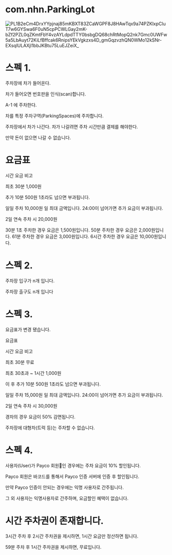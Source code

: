 # com.nhn.ParkingLot
![PL1B2eCm4DrxYYpjnaj85mKBXT83ZCaWGPF8J8HAwTqx9a74PZKlxpCluT7w6GYSwa6F0uN5cpPCWLGay2mK-bZf2PZL0qZKmtFbY4vzAYLdpdTTY0bsbgDQ68chRtMopQ2nk7Gmc0UWFw5a5LbAuyt72KiLfBffcak6RnipsYEkVgkzxs4D_gmGqzvzhQN0WMo12kSNr-EXsqlULAXjl1bbJKBtu75LuEJZeiX_](https://user-images.githubusercontent.com/83569822/173198346-38d4635e-493c-47b9-8c84-5af925a494bb.png)

# 스펙 1.

주차장에 차가 들어온다.

차가 들어오면 번호판을 인식(scan)합니다.

A-1 에 주차한다.

차를 특정 주차구역(ParkingSpaces)에 주차합니다.

주차장에서 차가 나간다. 차가 나갈려면 주차 시간만큼 결제를 해야한다.

만약 돈이 없으면 나갈 수 없습니다.

# 요금표

시간	요금	비고

최초 30분	1,000원	

추가 10분	500원	1초라도 넘으면 부과됩니다.

일일 주차	10,000원	일 최대 금액입니다. 24:00이 넘어가면 추가 요금이 부과됩니다.

2일 연속 주차 시 20,000원

30분 1초 주차한 경우 요금은 1,500원입니다.
50분 주차한 경우 요금은 2,000원입니다.
61분 주차한 경우 요금은 3,000원입니다.
6시간 주차한 경우 요금은 10,000원입니다.

# 스펙 2.

주차장 입구가 n개 입니다.

주차장 출구도 n개 입니다

# 스펙 3.

요금표가 변경 됐습니다.

요금표

시간	요금	비고

최초 30분	무료	

최초 30초과 ~ 1시간	1,000원	

이 후 추가 10분	500원	1초라도 넘으면 부과됩니다.

일일 주차	15,000원	일 최대 금액입니다. 24:00이 넘어가면 추가 요금이 부과됩니다.

2일 연속 주차 시 30,000원

경차의 경우 요금이 50% 감면됩니다.

주차장에 대형차(트럭 등)는 주차할 수 없습니다.

# 스펙 4.

사용자(User)가 Payco 회원인 경우에는 주차 요금이 10% 할인됩니다.

Payco 회원은 바코드를 통해서 Payco 인증 서버에 인증 후 할인됩니다.

만약 Payco 인증이 안되는 경우에는 익명 사용자로 간주됩니다.

그 외 사용자는 익명사용자로 간주하며, 요금할인 혜택이 없습니다.

# 시간 주차권이 존재합니다.

3시간 주차 후 2시간 주차권을 제시하면, 1시간 요금만 정산하면 됩니다.

59분 주차 후 1시간 주차권을 제시하면, 무료입니다.
